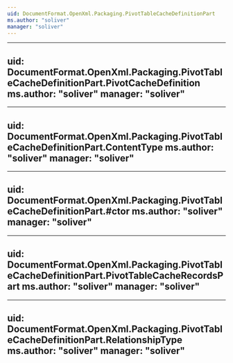 ```yaml
---
uid: DocumentFormat.OpenXml.Packaging.PivotTableCacheDefinitionPart
ms.author: "soliver"
manager: "soliver"
---
```


---
uid: DocumentFormat.OpenXml.Packaging.PivotTableCacheDefinitionPart.PivotCacheDefinition
ms.author: "soliver"
manager: "soliver"
---

---
uid: DocumentFormat.OpenXml.Packaging.PivotTableCacheDefinitionPart.ContentType
ms.author: "soliver"
manager: "soliver"
---

---
uid: DocumentFormat.OpenXml.Packaging.PivotTableCacheDefinitionPart.#ctor
ms.author: "soliver"
manager: "soliver"
---

---
uid: DocumentFormat.OpenXml.Packaging.PivotTableCacheDefinitionPart.PivotTableCacheRecordsPart
ms.author: "soliver"
manager: "soliver"
---

---
uid: DocumentFormat.OpenXml.Packaging.PivotTableCacheDefinitionPart.RelationshipType
ms.author: "soliver"
manager: "soliver"
---
